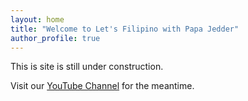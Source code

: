 ```yaml
---
layout: home
title: "Welcome to Let's Filipino with Papa Jedder"
author_profile: true
---
```



This is site is still under construction.

Visit our [YouTube Channel](https://www.youtube.com/channel/UCd2GYeVAsuDE-qUdxtUEs8A) for the meantime.